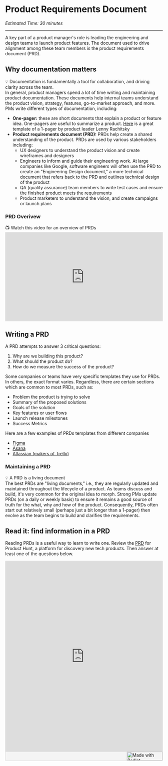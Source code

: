 # Product Requirements Document

*Estimated Time: 30 minutes*

---

A key part of a product manager's role is leading the engineering and design teams to launch product features. The document used to drive alignment among these team members is the product requirements document (PRD). 

## Why documentation matters
<aside>
  💡 Documentation is fundamentally a tool for collaboration, and driving clarity across the team. 
  </aside>
In general, product managers spend a lot of time writing and maintaining product documentation. These documents help internal teams understand the product vision, strategy, features, go-to-market approach, and more. PMs write different types of documentation, including:

- **One-pager:** these are short documents that explain a product or feature idea. One-pagers are useful to summarize a product. <a href="https://docs.google.com/document/d/1541V32QgSwyCFWxtiMIThn-6n-2s7fVWztEWVa970uo/edit" target="_blank">Here</a> is a great template of a 1-pager by product leader Lenny Rachitsky
- **Product requirements document (PRD):** PRDs help create a shared understanding of the product. PRDs are used by various stakeholders including: 
    - UX designers to understand the product vision and create wireframes and designers
    - Engineers to inform and guide their engineering work. At large companies like Google, software engineers will often use the PRD to create an "Engineering Design document," a more technical document that refers back to the PRD and outlines technical design of the product
  - QA (quality assurance) team members to write test cases and ensure the finished product meets the requirements
  - Product marketers to understand the vision, and create campaigns or launch plans

### PRD Overivew

<aside> 
  📺 Watch this video for an overview of PRDs
</aside>

<div style="position: relative; padding-bottom: 56.25%; height: 0;">
  <iframe width="560" height="315" src="https://www.youtube.com/embed/W7ShrFjd5B4" title="YouTube video player" frameborder="0" allow="accelerometer; autoplay; clipboard-write; encrypted-media; gyroscope; picture-in-picture; web-share" allowfullscreen style="position: absolute; top: 0; left: 0; width: 100%; height: 100%;"></iframe>
</div>

## Writing a PRD
A PRD attempts to answer 3 critical questions:
1. Why are we building this product?
2. What should the product do?
3. How do we measure the success of the product? 

Some companies or teams have very specific templates they use for PRDs. In others, the exact format varies. Regardless, there are certain sections which are common to most PRDs, such as:
- Problem the product is trying to solve
- Summary of the proposed solutions
- Goals of the solution
- Key features or user flows
- Launch release milestones
- Success Metrics

Here are a few examples of PRDs templates from different companies
- <a href="https://coda.io/@yuhki/figmas-approach-to-product-requirement-docs/prd-name-of-project-1" target="_blank">Figma</a>
- <a href="https://docs.google.com/document/d/1W46cmPfPwXIIH2mNNbbQ5EdjnhQFqGxGhT5iAijmJjc/edit#heading=h.cqt1a4hrfy8u" target="_blank"> Asana</a>
- <a href="https://www.atlassian.com/software/confluence/templates/product-requirements" target="_blank">Atlassian (makers of Trello)</a>
  

### Maintaining a PRD
<aside> 💡 A PRD is a living document
  </aside>
The best PRDs are "living documents," i.e., they are regularly updated and maintained throughout the lifecycle of a product. As teams discuss and build, it's very common for the original idea to morph. Strong PMs update PRDs (on a daily or weekly basis) to ensure it remains a good source of truth for the what, why and how of the product. Consequently, PRDs often start out relatively small (perhaps just a bit longer than a 1-pager) then evolve as the team begins to build and clarifies the requirements. 

## Read it: find information in a PRD
 <aside>
 </aside>
 
 Reading PRDs is a useful way to learn to write one. Review the <a href="https://docs.google.com/document/d/1yrU5F6Gxhkfma91wf_IbZfexw8_fahbGQLW3EvwdfQI/edit" target="_blank">PRD</a> for Product Hunt, a platform for discovery new tech products. Then  answer at least one of the questions below. 
 
 <div class="padlet-embed" style="border:1px solid rgba(0,0,0,0.1);border-radius:2px;box-sizing:border-box;overflow:hidden;position:relative;width:100%;background:#F4F4F4"><p style="padding:0;margin:0"><iframe src="https://padlet.com/embed/hipmsww6er6ko497" frameborder="0" allow="camera;microphone;geolocation" style="width:100%;height:608px;display:block;padding:0;margin:0"></iframe></p><div style="display:flex;align-items:center;justify-content:end;margin:0;height:28px"><a href="https://padlet.com?ref=embed" style="display:block;flex-grow:0;margin:0;border:none;padding:0;text-decoration:none" target="_blank"><div style="display:flex;align-items:center;"><img src="https://padlet.net/embeds/made_with_padlet_2022.png" width="114" height="28" style="padding:0;margin:0;background:0 0;border:none;box-shadow:none" alt="Made with Padlet"></div></a></div></div>

